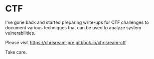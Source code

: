 # CTF
I've gone back and started preparing write-ups for CTF challenges to document various techniques that can be used to analyze system vulnerabilities.

Please visit https://chrisream-pre.gitbook.io/chrisream-ctf

Take care.
